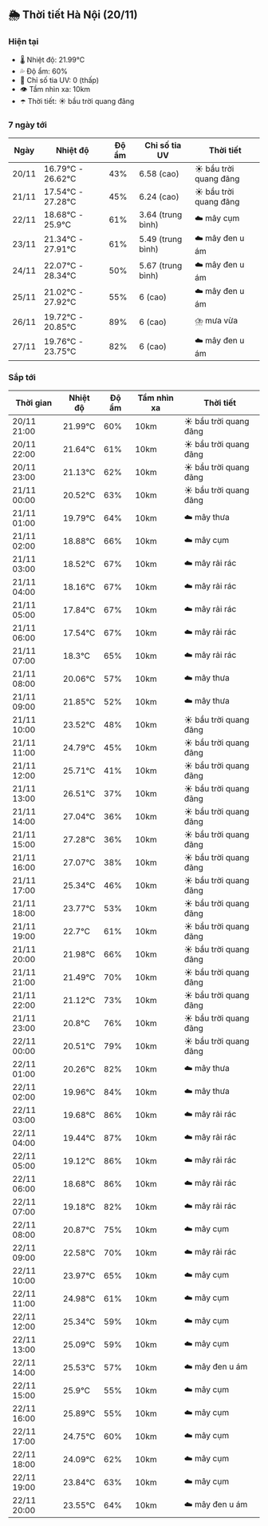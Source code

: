 ## 🌦️ Thời tiết Hà Nội (20/11)

### Hiện tại

- 🌡️ Nhiệt độ: 21.99℃
- 💦 Độ ẩm: 60%
- 🌟 Chỉ số tia UV: 0 (thấp)
- 👁️ Tầm nhìn xa: 10km
- ☂️ Thời tiết: ☀️ bầu trời quang đãng

### 7 ngày tới

| Ngày | Nhiệt độ | Độ ẩm | Chỉ số tia UV | Thời tiết |
| --- | --- | --- | --- | --- |
| 20/11 | 16.79℃ - 26.62℃ | 43% | 6.58 (cao) | ☀️ bầu trời quang đãng |
| 21/11 | 17.54℃ - 27.28℃ | 45% | 6.24 (cao) | ☀️ bầu trời quang đãng |
| 22/11 | 18.68℃ - 25.9℃ | 61% | 3.64 (trung bình) | ☁️ mây cụm |
| 23/11 | 21.34℃ - 27.91℃ | 61% | 5.49 (trung bình) | ☁️ mây đen u ám |
| 24/11 | 22.07℃ - 28.34℃ | 50% | 5.67 (trung bình) | ☁️ mây đen u ám |
| 25/11 | 21.02℃ - 27.92℃ | 55% | 6 (cao) | ☁️ mây đen u ám |
| 26/11 | 19.72℃ - 20.85℃ | 89% | 6 (cao) | ⛈️ mưa vừa |
| 27/11 | 19.76℃ - 23.75℃ | 82% | 6 (cao) | ☁️ mây đen u ám |

### Sắp tới

| Thời gian | Nhiệt độ | Độ ẩm | Tầm nhìn xa | Thời tiết |
| --- | --- | --- | --- | --- |
| 20/11 21:00 | 21.99℃ | 60% | 10km | ☀️ bầu trời quang đãng |
| 20/11 22:00 | 21.64℃ | 61% | 10km | ☀️ bầu trời quang đãng |
| 20/11 23:00 | 21.13℃ | 62% | 10km | ☀️ bầu trời quang đãng |
| 21/11 00:00 | 20.52℃ | 63% | 10km | ☀️ bầu trời quang đãng |
| 21/11 01:00 | 19.79℃ | 64% | 10km | ☁️ mây thưa |
| 21/11 02:00 | 18.88℃ | 66% | 10km | ☁️ mây cụm |
| 21/11 03:00 | 18.52℃ | 67% | 10km | ☁️ mây rải rác |
| 21/11 04:00 | 18.16℃ | 67% | 10km | ☁️ mây rải rác |
| 21/11 05:00 | 17.84℃ | 67% | 10km | ☁️ mây rải rác |
| 21/11 06:00 | 17.54℃ | 67% | 10km | ☁️ mây rải rác |
| 21/11 07:00 | 18.3℃ | 65% | 10km | ☁️ mây rải rác |
| 21/11 08:00 | 20.06℃ | 57% | 10km | ☁️ mây thưa |
| 21/11 09:00 | 21.85℃ | 52% | 10km | ☁️ mây thưa |
| 21/11 10:00 | 23.52℃ | 48% | 10km | ☀️ bầu trời quang đãng |
| 21/11 11:00 | 24.79℃ | 45% | 10km | ☀️ bầu trời quang đãng |
| 21/11 12:00 | 25.71℃ | 41% | 10km | ☀️ bầu trời quang đãng |
| 21/11 13:00 | 26.51℃ | 37% | 10km | ☀️ bầu trời quang đãng |
| 21/11 14:00 | 27.04℃ | 36% | 10km | ☀️ bầu trời quang đãng |
| 21/11 15:00 | 27.28℃ | 36% | 10km | ☀️ bầu trời quang đãng |
| 21/11 16:00 | 27.07℃ | 38% | 10km | ☀️ bầu trời quang đãng |
| 21/11 17:00 | 25.34℃ | 46% | 10km | ☀️ bầu trời quang đãng |
| 21/11 18:00 | 23.77℃ | 53% | 10km | ☀️ bầu trời quang đãng |
| 21/11 19:00 | 22.7℃ | 61% | 10km | ☀️ bầu trời quang đãng |
| 21/11 20:00 | 21.98℃ | 66% | 10km | ☀️ bầu trời quang đãng |
| 21/11 21:00 | 21.49℃ | 70% | 10km | ☀️ bầu trời quang đãng |
| 21/11 22:00 | 21.12℃ | 73% | 10km | ☀️ bầu trời quang đãng |
| 21/11 23:00 | 20.8℃ | 76% | 10km | ☀️ bầu trời quang đãng |
| 22/11 00:00 | 20.51℃ | 79% | 10km | ☀️ bầu trời quang đãng |
| 22/11 01:00 | 20.26℃ | 82% | 10km | ☁️ mây thưa |
| 22/11 02:00 | 19.96℃ | 84% | 10km | ☁️ mây thưa |
| 22/11 03:00 | 19.68℃ | 86% | 10km | ☁️ mây rải rác |
| 22/11 04:00 | 19.44℃ | 87% | 10km | ☁️ mây rải rác |
| 22/11 05:00 | 19.12℃ | 86% | 10km | ☁️ mây rải rác |
| 22/11 06:00 | 18.68℃ | 86% | 10km | ☁️ mây rải rác |
| 22/11 07:00 | 19.18℃ | 82% | 10km | ☁️ mây rải rác |
| 22/11 08:00 | 20.87℃ | 75% | 10km | ☁️ mây cụm |
| 22/11 09:00 | 22.58℃ | 70% | 10km | ☁️ mây rải rác |
| 22/11 10:00 | 23.97℃ | 65% | 10km | ☁️ mây cụm |
| 22/11 11:00 | 24.98℃ | 61% | 10km | ☁️ mây cụm |
| 22/11 12:00 | 25.34℃ | 59% | 10km | ☁️ mây cụm |
| 22/11 13:00 | 25.09℃ | 59% | 10km | ☁️ mây cụm |
| 22/11 14:00 | 25.53℃ | 57% | 10km | ☁️ mây đen u ám |
| 22/11 15:00 | 25.9℃ | 55% | 10km | ☁️ mây cụm |
| 22/11 16:00 | 25.89℃ | 55% | 10km | ☁️ mây cụm |
| 22/11 17:00 | 24.75℃ | 60% | 10km | ☁️ mây cụm |
| 22/11 18:00 | 24.09℃ | 62% | 10km | ☁️ mây cụm |
| 22/11 19:00 | 23.84℃ | 63% | 10km | ☁️ mây cụm |
| 22/11 20:00 | 23.55℃ | 64% | 10km | ☁️ mây đen u ám |
